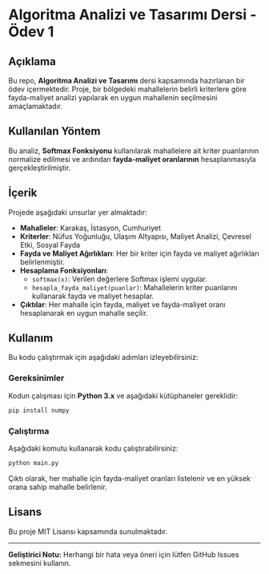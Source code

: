 # Algoritma Analizi ve Tasarımı Dersi - Ödev 1

## Açıklama
Bu repo, **Algoritma Analizi ve Tasarımı** dersi kapsamında hazırlanan bir ödev içermektedir. Proje, bir bölgedeki mahallelerin belirli kriterlere göre fayda-maliyet analizi yapılarak en uygun mahallenin seçilmesini amaçlamaktadır.

## Kullanılan Yöntem
Bu analiz, **Softmax Fonksiyonu** kullanılarak mahallelere ait kriter puanlarının normalize edilmesi ve ardından **fayda-maliyet oranlarının** hesaplanmasıyla gerçekleştirilmiştir.

## İçerik
Projede aşağıdaki unsurlar yer almaktadır:
- **Mahalleler**: Karakaş, İstasyon, Cumhuriyet
- **Kriterler**: Nüfus Yoğunluğu, Ulaşım Altyapısı, Maliyet Analizi, Çevresel Etki, Sosyal Fayda
- **Fayda ve Maliyet Ağırlıkları**: Her bir kriter için fayda ve maliyet ağırlıkları belirlenmiştir.
- **Hesaplama Fonksiyonları**:
  - `softmax(x)`: Verilen değerlere Softmax işlemi uygular.
  - `hesapla_fayda_maliyet(puanlar)`: Mahallelerin kriter puanlarını kullanarak fayda ve maliyet hesaplar.
- **Çıktılar**: Her mahalle için fayda, maliyet ve fayda-maliyet oranı hesaplanarak en uygun mahalle seçilir.

## Kullanım
Bu kodu çalıştırmak için aşağıdaki adımları izleyebilirsiniz:

### Gereksinimler
Kodun çalışması için **Python 3.x** ve aşağıdaki kütüphaneler gereklidir:
```bash
pip install numpy
```

### Çalıştırma
Aşağıdaki komutu kullanarak kodu çalıştırabilirsiniz:
```bash
python main.py
```

Çıktı olarak, her mahalle için fayda-maliyet oranları listelenir ve en yüksek orana sahip mahalle belirlenir.

## Lisans
Bu proje MIT Lisansı kapsamında sunulmaktadır.

---

**Geliştirici Notu:** Herhangi bir hata veya öneri için lütfen GitHub Issues sekmesini kullanın.

